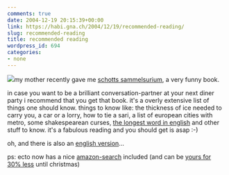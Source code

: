 ```yaml
---
comments: true
date: 2004-12-19 20:15:39+00:00
link: https://habi.gna.ch/2004/12/19/recommended-reading/
slug: recommended-reading
title: recommended reading
wordpress_id: 694
categories:
- none
---
```



![](http://images.amazon.com/images/P/3827005469.03._SCTHUMBZZZ_.jpg)my mother recently gave me [schotts sammelsurium](https://amazon.de/exec/obidos/tg/detail/-/3827005469/habignach-20), a very funny book.
  
in case you want to be a brilliant conversation-partner at your next diner party i recommend that you get that book. it's a overly extensive list of things one should know. things to know like: the thickness of ice needed to carry you, a car or a lorry, how to tie a sari, a list of european cities with metro, some shakespearean curses, [the longest word in english](https://en.wikipedia.org/wiki/Acetylseryltyrosylserylisol...serine) and other stuff to know. it's a fabulous reading and you should get is asap :-)



oh, and there is also an [english version](https://amazon.com/exec/obidos/tg/detail/-/1582343497/habignach-20)...



ps: ecto now has a nice [amazon-search](http://ecto.kung-foo.tv/archives/001207.php) included (and can be [yours for 30% less](http://ecto.kung-foo.tv/archives/001207.php) until christmas)

